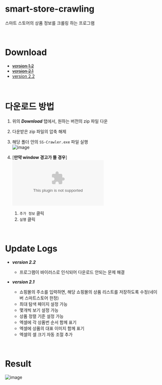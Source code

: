 # smart-store-crawling
스마트 스토어의 상품 정보를 크롤링 하는 프로그램


<br>


# Download
- ~~[version 1.2](https://github.com/haZuny/smart-store-crawling/raw/main/exe_files/version_1.2.exe)~~
- ~~[version 2.1](https://github.com/haZuny/smart-store-crawling/raw/main/exe_files/version_2.1.exe)~~
- [version 2.2](https://github.com/haZuny/smart-store-crawling/releases/download/v2.1/version.2.2.zip)


<br>

# 다운로드 방법
1. 위의 ***Download*** 탭에서, 원하는 버전의 zip 파일 다운
2. 다운받은 zip 파일의 압축 해제
3. 해당 폴더 안의 `SS-Crawler.exe` 파일 실행<br>
   ![image](https://github.com/haZuny/smart-store-crawling/assets/64102831/7211242a-90e3-420e-850f-6b6ff6ff5d1f)<br>
   
5. [**만약 window 경고가 뜰 경우**]<br>
   ![image](https://github.com/haZuny/smart-store-crawling/raw/main/release/version%202.2.zip)<br>
   1. `추가 정보` 클릭
   2. `실행` 클릭


<br>


# Update Logs
- ***version 2.2***
  - 프로그램이 바이러스로 인식되어 다운로드 안되는 문제 해결
    
- ***version 2.1***
  - 쇼핑몰의 주소를 입력하면, 해당 쇼핑몰의 상품 리스트를 저장하도록 수정(네이버 스마트스토어 한정)
  - 최대 탐색 페이지 설정 가능
  - 몇개씩 보기 설정 가능
  - 상품 정렬 기준 설정 가능
  - 엑셀에 각 상품번 순서 함께 표기
  - 엑셀에 상품의 대표 이미지 함께 표기
  - 엑셀의 셀 크기 자동 조절 추가


<br>


# Result
![image](https://github.com/haZuny/smart-store-crawling/assets/64102831/10a56a2e-7ffd-4cef-809f-6dc9a1abecbc)

